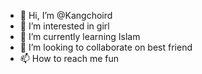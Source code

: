 - 👋 Hi, I’m @Kangchoird
- 👀 I’m interested in girl
- 🌱 I’m currently learning Islam
- 💞️ I’m looking to collaborate on best friend
- 📫 How to reach me fun

<!---
Kangchoird/Kangchoird is a ✨ special ✨ repository because its `README.md` (this file) appears on your GitHub profile.
You can click the Preview link to take a look at your changes.
--->
